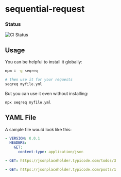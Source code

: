 # sequential-request

### Status

![CI Status](https://github.com/<OWNER>/<REPOSITORY>/actions/workflows/ciact.yml/badge.svg)

## Usage

You can be helpful to install it globally:

```sh
npm i -g seqreq

# then use it for your requests
seqreq myfile.yml
```

But you can use it even without installing:

```sh
npx seqreq myfile.yml
```

## YAML File

A sample file would look like this:

```yml
- VERSION: 0.0.1
  HEADERS:
    GET:
      content-type: application/json

- GET: https://jsonplaceholder.typicode.com/todos/3

- GET: https://jsonplaceholder.typicode.com/posts/1
```
